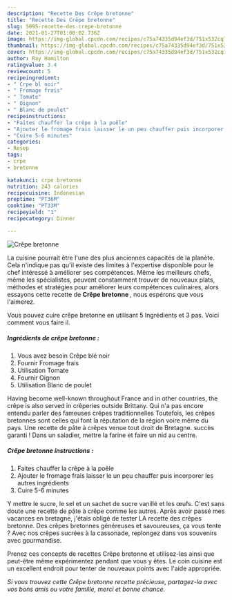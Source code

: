```yaml
---
description: "Recette Des Crêpe bretonne"
title: "Recette Des Crêpe bretonne"
slug: 5095-recette-des-crepe-bretonne
date: 2021-01-27T01:00:02.736Z
image: https://img-global.cpcdn.com/recipes/c75a74335d94ef3d/751x532cq70/crepe-bretonne-photo-principale-de-la-recette.jpg
thumbnail: https://img-global.cpcdn.com/recipes/c75a74335d94ef3d/751x532cq70/crepe-bretonne-photo-principale-de-la-recette.jpg
cover: https://img-global.cpcdn.com/recipes/c75a74335d94ef3d/751x532cq70/crepe-bretonne-photo-principale-de-la-recette.jpg
author: Ray Hamilton
ratingvalue: 3.4
reviewcount: 5
recipeingredient:
- " Crpe bl noir"
- " Fromage frais"
- " Tomate"
- " Oignon"
- " Blanc de poulet"
recipeinstructions:
- "Faites chauffer la crêpe à la poêle"
- "Ajouter le fromage frais laisser le un peu chauffer puis incorporer les autres ingrédients"
- "Cuire 5-6 minutes"
categories:
- Resep
tags:
- crpe
- bretonne

katakunci: crpe bretonne 
nutrition: 243 calories
recipecuisine: Indonesian
preptime: "PT36M"
cooktime: "PT33M"
recipeyield: "1"
recipecategory: Dinner

---
```



![Crêpe bretonne](https://img-global.cpcdn.com/recipes/c75a74335d94ef3d/751x532cq70/crepe-bretonne-photo-principale-de-la-recette.jpg)

La cuisine pourrait être l'une des plus anciennes capacités de la planète. Cela n'indique pas qu'il existe des limites à l'expertise disponible pour le chef intéressé à améliorer ses compétences. Même les meilleurs chefs, même les spécialistes, peuvent constamment trouver de nouveaux plats, méthodes et stratégies pour améliorer leurs compétences culinaires, alors essayons cette recette de <strong> Crêpe bretonne </strong>, nous espérons que vous l'aimerez.

<!--inarticleads1-->

Vous pouvez cuire crêpe bretonne en utilisant 5 Ingrédients et 3 pas. Voici comment vous faire il.

##### Ingrédients de crêpe bretonne :

1. Vous avez besoin  Crêpe blé noir
1. Fournir  Fromage frais
1. Utilisation  Tomate
1. Fournir  Oignon
1. Utilisation  Blanc de poulet


Having become well-known throughout France and in other countries, the crêpe is also served in crêperies outside Brittany. Qui n&#39;a pas encore entendu parler des fameuses crêpes traditionnelles Toutefois, les crêpes bretonnes sont celles qui font la réputation de la région voire même du pays. Une recette de pâte à crêpes venue tout droit de Bretagne. succès garanti ! Dans un saladier, mettre la farine et faire un nid au centre. 

<!--inarticleads2-->

##### Crêpe bretonne instructions :

1. Faites chauffer la crêpe à la poêle
1. Ajouter le fromage frais laisser le un peu chauffer puis incorporer les autres ingrédients
1. Cuire 5-6 minutes


Y mettre le sucre, le sel et un sachet de sucre vanillé et les œufs. C&#39;est sans doute une recette de pâte à crêpe comme les autres. Après avoir passé mes vacances en bretagne, j&#39;étais obligé de tester LA recette des crêpes bretonne. Des crêpes bretonnes généreuses et savoureuses, ça vous tente ? Avec nos crêpes sucrées à la cassonade, replongez dans vos souvenirs avec gourmandise. 

<!--inarticleads1-->

<p>
Prenez ces concepts de recettes Crêpe bretonne et utilisez-les ainsi que peut-être même expérimentez pendant que vous y êtes. Le coin cuisine est un excellent endroit pour tenter de nouveaux points avec l'aide appropriée.
</p>

<p>
<i>Si vous trouvez cette Crêpe bretonne recette précieuse, partagez-la avec vos bons amis ou votre famille, merci et bonne chance.</i>
</p>
